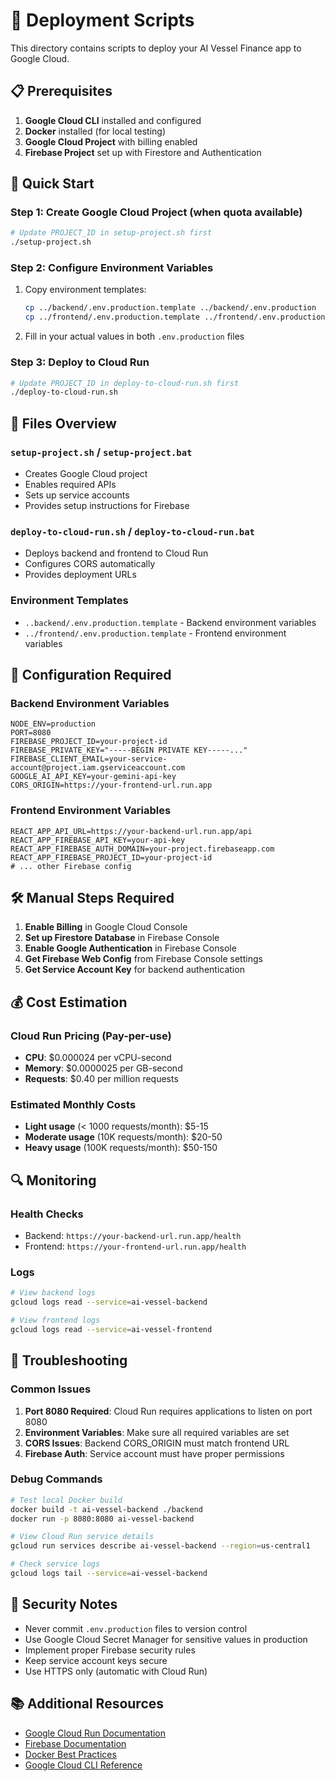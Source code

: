 # 🚀 Deployment Scripts

This directory contains scripts to deploy your AI Vessel Finance app to Google Cloud.

## 📋 Prerequisites

1. **Google Cloud CLI** installed and configured
2. **Docker** installed (for local testing)
3. **Google Cloud Project** with billing enabled
4. **Firebase Project** set up with Firestore and Authentication

## 🎯 Quick Start

### Step 1: Create Google Cloud Project (when quota available)
```bash
# Update PROJECT_ID in setup-project.sh first
./setup-project.sh
```

### Step 2: Configure Environment Variables
1. Copy environment templates:
   ```bash
   cp ../backend/.env.production.template ../backend/.env.production
   cp ../frontend/.env.production.template ../frontend/.env.production
   ```

2. Fill in your actual values in both `.env.production` files

### Step 3: Deploy to Cloud Run
```bash
# Update PROJECT_ID in deploy-to-cloud-run.sh first
./deploy-to-cloud-run.sh
```

## 📁 Files Overview

### `setup-project.sh` / `setup-project.bat`
- Creates Google Cloud project
- Enables required APIs
- Sets up service accounts
- Provides setup instructions for Firebase

### `deploy-to-cloud-run.sh` / `deploy-to-cloud-run.bat`
- Deploys backend and frontend to Cloud Run
- Configures CORS automatically
- Provides deployment URLs

### Environment Templates
- `..backend/.env.production.template` - Backend environment variables
- `../frontend/.env.production.template` - Frontend environment variables

## 🔧 Configuration Required

### Backend Environment Variables
```env
NODE_ENV=production
PORT=8080
FIREBASE_PROJECT_ID=your-project-id
FIREBASE_PRIVATE_KEY="-----BEGIN PRIVATE KEY-----..."
FIREBASE_CLIENT_EMAIL=your-service-account@project.iam.gserviceaccount.com
GOOGLE_AI_API_KEY=your-gemini-api-key
CORS_ORIGIN=https://your-frontend-url.run.app
```

### Frontend Environment Variables
```env
REACT_APP_API_URL=https://your-backend-url.run.app/api
REACT_APP_FIREBASE_API_KEY=your-api-key
REACT_APP_FIREBASE_AUTH_DOMAIN=your-project.firebaseapp.com
REACT_APP_FIREBASE_PROJECT_ID=your-project-id
# ... other Firebase config
```

## 🛠️ Manual Steps Required

1. **Enable Billing** in Google Cloud Console
2. **Set up Firestore Database** in Firebase Console
3. **Enable Google Authentication** in Firebase Console
4. **Get Firebase Web Config** from Firebase Console settings
5. **Get Service Account Key** for backend authentication

## 💰 Cost Estimation

### Cloud Run Pricing (Pay-per-use)
- **CPU**: $0.000024 per vCPU-second
- **Memory**: $0.0000025 per GB-second
- **Requests**: $0.40 per million requests

### Estimated Monthly Costs
- **Light usage** (< 1000 requests/month): $5-15
- **Moderate usage** (10K requests/month): $20-50
- **Heavy usage** (100K requests/month): $50-150

## 🔍 Monitoring

### Health Checks
- Backend: `https://your-backend-url.run.app/health`
- Frontend: `https://your-frontend-url.run.app/health`

### Logs
```bash
# View backend logs
gcloud logs read --service=ai-vessel-backend

# View frontend logs
gcloud logs read --service=ai-vessel-frontend
```

## 🚨 Troubleshooting

### Common Issues

1. **Port 8080 Required**: Cloud Run requires applications to listen on port 8080
2. **Environment Variables**: Make sure all required variables are set
3. **CORS Issues**: Backend CORS_ORIGIN must match frontend URL
4. **Firebase Auth**: Service account must have proper permissions

### Debug Commands
```bash
# Test local Docker build
docker build -t ai-vessel-backend ./backend
docker run -p 8080:8080 ai-vessel-backend

# View Cloud Run service details
gcloud run services describe ai-vessel-backend --region=us-central1

# Check service logs
gcloud logs tail --service=ai-vessel-backend
```

## 🔐 Security Notes

- Never commit `.env.production` files to version control
- Use Google Cloud Secret Manager for sensitive values in production
- Implement proper Firebase security rules
- Keep service account keys secure
- Use HTTPS only (automatic with Cloud Run)

## 📚 Additional Resources

- [Google Cloud Run Documentation](https://cloud.google.com/run/docs)
- [Firebase Documentation](https://firebase.google.com/docs)
- [Docker Best Practices](https://docs.docker.com/develop/dev-best-practices/)
- [Google Cloud CLI Reference](https://cloud.google.com/sdk/gcloud/reference)